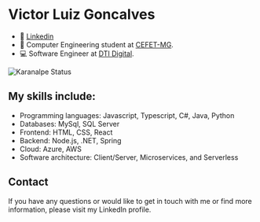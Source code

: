 # Victor Luiz Goncalves

- 👷 [Linkedin](https://www.linkedin.com/in/victor-luiz-3913271a7)
- 📖 Computer Engineering student at [CEFET-MG](https://www.cefetmg.br/).
- 💻 Software Engineer at [DTI Digital](https://www.dtidigital.com.br/).

![Karanalpe Status](https://github-readme-stats.vercel.app/api?username=victorluizskt&show_icons=true)

## My skills include:

-   Programming languages: Javascript, Typescript, C#, Java, Python
-   Databases: MySql, SQL Server
-   Frontend: HTML, CSS, React
-   Backend: Node.js, .NET, Spring
-   Cloud: Azure, AWS
-   Software architecture: Client/Server, Microservices, and Serverless

## Contact
If you have any questions or would like to get in touch with me or find more information, please visit my LinkedIn profile.
